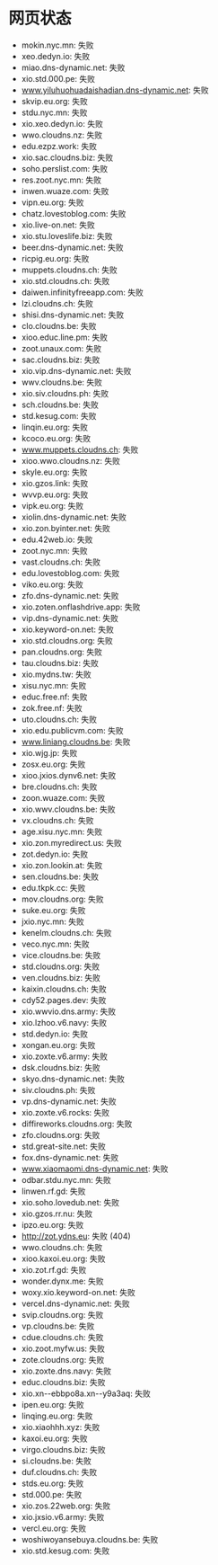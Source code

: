 # 网页状态
- mokin.nyc.mn: 失败
- xeo.dedyn.io: 失败
- miao.dns-dynamic.net: 失败
- xio.std.000.pe: 失败
- www.yiluhuohuadaishadian.dns-dynamic.net: 失败
- skvip.eu.org: 失败
- stdu.nyc.mn: 失败
- xio.xeo.dedyn.io: 失败
- wwo.cloudns.nz: 失败
- edu.ezpz.work: 失败
- xio.sac.cloudns.biz: 失败
- soho.perslist.com: 失败
- res.zoot.nyc.mn: 失败
- inwen.wuaze.com: 失败
- vipn.eu.org: 失败
- chatz.lovestoblog.com: 失败
- xio.live-on.net: 失败
- xio.stu.loveslife.biz: 失败
- beer.dns-dynamic.net: 失败
- ricpig.eu.org: 失败
- muppets.cloudns.ch: 失败
- xio.std.cloudns.ch: 失败
- daiwen.infinityfreeapp.com: 失败
- lzi.cloudns.ch: 失败
- shisi.dns-dynamic.net: 失败
- clo.cloudns.be: 失败
- xioo.educ.line.pm: 失败
- zoot.unaux.com: 失败
- sac.cloudns.biz: 失败
- xio.vip.dns-dynamic.net: 失败
- wwv.cloudns.be: 失败
- xio.siv.cloudns.ph: 失败
- sch.cloudns.be: 失败
- std.kesug.com: 失败
- linqin.eu.org: 失败
- kcoco.eu.org: 失败
- www.muppets.cloudns.ch: 失败
- xioo.wwo.cloudns.nz: 失败
- skyle.eu.org: 失败
- xio.gzos.link: 失败
- wvvp.eu.org: 失败
- vipk.eu.org: 失败
- xiolin.dns-dynamic.net: 失败
- xio.zon.byinter.net: 失败
- edu.42web.io: 失败
- zoot.nyc.mn: 失败
- vast.cloudns.ch: 失败
- edu.lovestoblog.com: 失败
- viko.eu.org: 失败
- zfo.dns-dynamic.net: 失败
- xio.zoten.onflashdrive.app: 失败
- vip.dns-dynamic.net: 失败
- xio.keyword-on.net: 失败
- xio.std.cloudns.org: 失败
- pan.cloudns.org: 失败
- tau.cloudns.biz: 失败
- xio.mydns.tw: 失败
- xisu.nyc.mn: 失败
- educ.free.nf: 失败
- zok.free.nf: 失败
- uto.cloudns.ch: 失败
- xio.edu.publicvm.com: 失败
- www.liniang.cloudns.be: 失败
- xio.wjg.jp: 失败
- zosx.eu.org: 失败
- xioo.jxios.dynv6.net: 失败
- bre.cloudns.ch: 失败
- zoon.wuaze.com: 失败
- xio.wwv.cloudns.be: 失败
- vx.cloudns.ch: 失败
- age.xisu.nyc.mn: 失败
- xio.zon.myredirect.us: 失败
- zot.dedyn.io: 失败
- xio.zon.lookin.at: 失败
- sen.cloudns.be: 失败
- edu.tkpk.cc: 失败
- mov.cloudns.org: 失败
- suke.eu.org: 失败
- jxio.nyc.mn: 失败
- kenelm.cloudns.ch: 失败
- veco.nyc.mn: 失败
- vice.cloudns.be: 失败
- std.cloudns.org: 失败
- ven.cloudns.biz: 失败
- kaixin.cloudns.ch: 失败
- cdy52.pages.dev: 失败
- xio.wwvio.dns.army: 失败
- xio.lzhoo.v6.navy: 失败
- std.dedyn.io: 失败
- xongan.eu.org: 失败
- xio.zoxte.v6.army: 失败
- dsk.cloudns.biz: 失败
- skyo.dns-dynamic.net: 失败
- siv.cloudns.ph: 失败
- vp.dns-dynamic.net: 失败
- xio.zoxte.v6.rocks: 失败
- diffireworks.cloudns.org: 失败
- zfo.cloudns.org: 失败
- std.great-site.net: 失败
- fox.dns-dynamic.net: 失败
- www.xiaomaomi.dns-dynamic.net: 失败
- odbar.stdu.nyc.mn: 失败
- linwen.rf.gd: 失败
- xio.soho.lovedub.net: 失败
- xio.gzos.rr.nu: 失败
- ipzo.eu.org: 失败
- http://zot.ydns.eu: 失败 (404)
- wwo.cloudns.ch: 失败
- xioo.kaxoi.eu.org: 失败
- xio.zot.rf.gd: 失败
- wonder.dynx.me: 失败
- woxy.xio.keyword-on.net: 失败
- vercel.dns-dynamic.net: 失败
- svip.cloudns.org: 失败
- vp.cloudns.be: 失败
- cdue.cloudns.ch: 失败
- xio.zoot.myfw.us: 失败
- zote.cloudns.org: 失败
- xio.zoxte.dns.navy: 失败
- educ.cloudns.biz: 失败
- xio.xn--ebbpo8a.xn--y9a3aq: 失败
- ipen.eu.org: 失败
- linqing.eu.org: 失败
- xio.xiaohhh.xyz: 失败
- kaxoi.eu.org: 失败
- virgo.cloudns.biz: 失败
- si.cloudns.be: 失败
- duf.cloudns.ch: 失败
- stds.eu.org: 失败
- std.000.pe: 失败
- xio.zos.22web.org: 失败
- xio.jxsio.v6.army: 失败
- vercl.eu.org: 失败
- woshiwoyansebuya.cloudns.be: 失败
- xio.std.kesug.com: 失败
